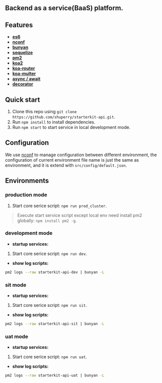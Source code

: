 
## Backend as a service(BaaS) platform.

## Features

* **[es6](http://es6.ruanyifeng.com)**
* **[nconf](https://www.npmjs.com/package/nconf)**
* **[bunyan](https://www.npmjs.com/package/bunyan)**
* **[sequelize](http://docs.sequelizejs.com)**
* **[pm2](http://pm2.keymetrics.io/docs/usage/quick-start)**
* **[koa2](https://www.npmjs.com/package/koa2)**
* **[koa-router](https://www.npmjs.com/package/koa-router)**
* **[koa-multer](https://www.npmjs.com/package/koa-multer)**
* **[async / await](http://www.ruanyifeng.com/blog/2015/05/async.html)**
* **[decorator](https://medium.com/google-developers/exploring-es7-decorators-76ecb65fb841)**

## Quick start

1. Clone this repo using `git clone https://github.com/shuperry/starterkit-api.git`.
2. Run `npm install` to install dependencies.
3. Run `npm start` to start service in local development mode.

## Configuration

We use [nconf](https://www.npmjs.com/package/nconf) to manage configuration between different environment, the configuration of current environment file name is just the same as environment, and it is extend with `src/config/default.json`. 

## Environments

### production mode

1. Start core serice script: `npm run prod_cluster`.

> Execute start service script except local env need install pm2 globally: `npm install pm2 -g`.

### development mode

* **startup services:**

1. Start core serice script: `npm run dev`.

* **show log scripts:**

```bash
pm2 logs --raw starterkit-api-dev | bunyan -L
```

### sit mode

* **startup services:**

1. Start core serice script: `npm run sit`.

* **show log scripts:**

```bash
pm2 logs --raw starterkit-api-sit | bunyan -L
```

### uat mode

* **startup services:**

1. Start core serice script: `npm run uat`.

* **show log scripts:**

```bash
pm2 logs --raw starterkit-api-uat | bunyan -L
```
